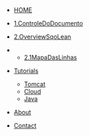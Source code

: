 <!-- docs/_sidebar.md -->


* [HOME](./)

* [1.ControleDoDocumento](./ControleDoDocumento/controleDoDocumento_Index.md) 
* [2.OverviewSqoLean](./2.OverviewSQOLean/overviewSQOLean.md)
* -  [2.1MapaDasLinhas](./2.OverviewSQOLean/2.1.MapaDasLinhas/2.1.mapaDasLinhas.md)
* [Tutorials](./tutorials/index)
  * [Tomcat](./tutorials/tomcat/index)
  * [Cloud](./tutorials/cloud/index)
  * [Java](./tutorials/java/index)

* [About](./about/index)

* [Contact](./contact/index)

